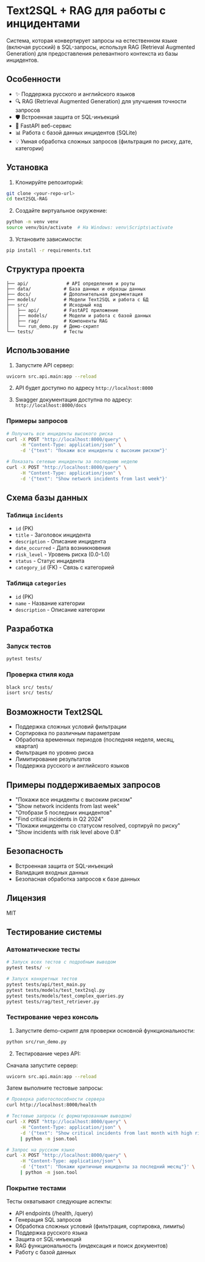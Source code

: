 # Text2SQL + RAG для работы с инцидентами

Система, которая конвертирует запросы на естественном языке (включая русский) в SQL-запросы, используя RAG (Retrieval Augmented Generation) для предоставления релевантного контекста из базы инцидентов.

## Особенности

- ✨ Поддержка русского и английского языков
- 🔍 RAG (Retrieval Augmented Generation) для улучшения точности запросов
- 🛡️ Встроенная защита от SQL-инъекций
- 🚀 FastAPI веб-сервис
- 📊 Работа с базой данных инцидентов (SQLite)
- 💡 Умная обработка сложных запросов (фильтрация по риску, дате, категории)

## Установка

1. Клонируйте репозиторий:
```bash
git clone <your-repo-url>
cd text2SQL-RAG
```

2. Создайте виртуальное окружение:
```bash
python -m venv venv
source venv/bin/activate  # На Windows: venv\Scripts\activate
```

3. Установите зависимости:
```bash
pip install -r requirements.txt
```

## Структура проекта

```
├── api/              # API определения и роуты
├── data/            # База данных и образцы данных
├── docs/            # Дополнительная документация
├── models/          # Модели Text2SQL и работа с БД
├── src/             # Исходный код
│   ├── api/         # FastAPI приложение
│   ├── models/      # Модели и работа с базой данных
│   ├── rag/         # Компоненты RAG
│   └── run_demo.py  # Демо-скрипт
└── tests/           # Тесты
```

## Использование

1. Запустите API сервер:
```bash
uvicorn src.api.main:app --reload
```

2. API будет доступно по адресу `http://localhost:8000`

3. Swagger документация доступна по адресу: `http://localhost:8000/docs`

### Примеры запросов

```bash
# Получить все инциденты высокого риска
curl -X POST "http://localhost:8000/query" \
     -H "Content-Type: application/json" \
     -d '{"text": "Покажи все инциденты с высоким риском"}'

# Показать сетевые инциденты за последнюю неделю
curl -X POST "http://localhost:8000/query" \
     -H "Content-Type: application/json" \
     -d '{"text": "Show network incidents from last week"}'
```

## Схема базы данных

### Таблица `incidents`
- `id` (PK)
- `title` - Заголовок инцидента
- `description` - Описание инцидента
- `date_occurred` - Дата возникновения
- `risk_level` - Уровень риска (0.0-1.0)
- `status` - Статус инцидента
- `category_id` (FK) - Связь с категорией

### Таблица `categories`
- `id` (PK)
- `name` - Название категории
- `description` - Описание категории

## Разработка

### Запуск тестов
```bash
pytest tests/
```

### Проверка стиля кода
```bash
black src/ tests/
isort src/ tests/
```

## Возможности Text2SQL

- Поддержка сложных условий фильтрации
- Сортировка по различным параметрам
- Обработка временных периодов (последняя неделя, месяц, квартал)
- Фильтрация по уровню риска
- Лимитирование результатов
- Поддержка русского и английского языков

## Примеры поддерживаемых запросов

- "Покажи все инциденты с высоким риском"
- "Show network incidents from last week"
- "Отобрази 5 последних инцидентов"
- "Find critical incidents in Q2 2024"
- "Покажи инциденты со статусом resolved, сортируй по риску"
- "Show incidents with risk level above 0.8"

## Безопасность

- Встроенная защита от SQL-инъекций
- Валидация входных данных
- Безопасная обработка запросов к базе данных

## Лицензия

MIT

## Тестирование системы

### Автоматические тесты
```bash
# Запуск всех тестов с подробным выводом
pytest tests/ -v

# Запуск конкретных тестов
pytest tests/api/test_main.py
pytest tests/models/test_text2sql.py
pytest tests/models/test_complex_queries.py
pytest tests/rag/test_retriever.py
```

### Тестирование через консоль

1. Запустите demo-скрипт для проверки основной функциональности:
```bash
python src/run_demo.py
```

2. Тестирование через API:

Сначала запустите сервер:
```bash
uvicorn src.api.main:app --reload
```

Затем выполните тестовые запросы:
```bash
# Проверка работоспособности сервера
curl http://localhost:8000/health

# Тестовые запросы (с форматированным выводом)
curl -X POST "http://localhost:8000/query" \
     -H "Content-Type: application/json" \
     -d '{"text": "Show critical incidents from last month with high risk"}' \
     | python -m json.tool

# Запрос на русском языке
curl -X POST "http://localhost:8000/query" \
     -H "Content-Type: application/json" \
     -d '{"text": "Покажи критичные инциденты за последний месяц"}' \
     | python -m json.tool
```

### Покрытие тестами

Тесты охватывают следующие аспекты:
- API endpoints (/health, /query)
- Генерация SQL запросов
- Обработка сложных условий (фильтрация, сортировка, лимиты)
- Поддержка русского языка
- Защита от SQL-инъекций
- RAG функциональность (индексация и поиск документов)
- Работу с базой данных